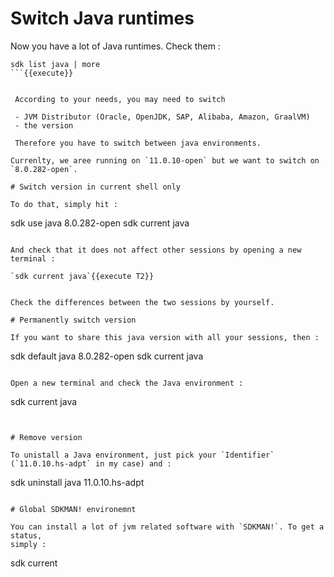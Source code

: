 # Switch Java runtimes

Now you have a lot of Java runtimes. Check them :


```
sdk list java | more
```{{execute}}


 According to your needs, you may need to switch

 - JVM Distributor (Oracle, OpenJDK, SAP, Alibaba, Amazon, GraalVM)
 - the version

 Therefore you have to switch between java environments.

Currenlty, we aree running on `11.0.10-open` but we want to switch on `8.0.282-open`.

# Switch version in current shell only

To do that, simply hit :

```
sdk use java 8.0.282-open
sdk current java
```{{execute}}

And check that it does not affect other sessions by opening a new terminal :

`sdk current java`{{execute T2}}


Check the differences between the two sessions by yourself.

# Permanently switch version

If you want to share this java version with all your sessions, then :

```
sdk default java 8.0.282-open
sdk current java
```{{execute}}

Open a new terminal and check the Java environment :

```
sdk current java
```{{execute T3}}


# Remove version

To unistall a Java environment, just pick your `Identifier` (`11.0.10.hs-adpt` in my case) and :

 ```
 sdk uninstall java 11.0.10.hs-adpt
 ```{{execute}}

# Global SDKMAN! environemnt

 You can install a lot of jvm related software with `SDKMAN!`. To get a status,
 simply :

 ```
 sdk current
 ```{{execute}}